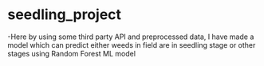 # seedling_project
-Here by using some third party API and preprocessed data, I have made a model which can predict either weeds in field are in seedling stage or other stages using
Random Forest ML model

